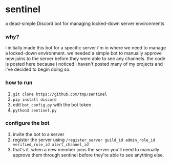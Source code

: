 # sentinel
a dead-simple Discord bot for managing locked-down server environments

### why?
i initially made this bot for a specific server i'm in where we need to manage a locked-down environment. we needed a simple bot to manually approve new joins to the server before they were able to see any channels. the code is posted here because i noticed i haven't posted many of my projects and i've decided to begin doing so.

### how to run
1. `git clone https://github.com/tmp/sentinel`
2. `pip install discord`
3. edit `bot_config.py` with the bot token
4. `python3 sentinel.py`

### configure the bot
1. invite the bot to a server
2. register the server using `/register_server guild_id admin_role_id verified_role_id alert_channel_id`
3. that's it. when a new member joins the server you'll need to manually approve them through sentinel before they're able to see anything else.

